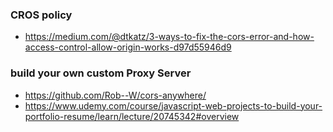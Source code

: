 ### CROS policy
- https://medium.com/@dtkatz/3-ways-to-fix-the-cors-error-and-how-access-control-allow-origin-works-d97d55946d9

###  build your own custom Proxy Server
- https://github.com/Rob--W/cors-anywhere/
- https://www.udemy.com/course/javascript-web-projects-to-build-your-portfolio-resume/learn/lecture/20745342#overview